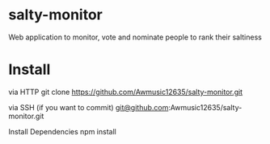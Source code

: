 # salty-monitor
Web application to monitor, vote and nominate people to rank their saltiness  

# Install

via HTTP
git clone https://github.com/Awmusic12635/salty-monitor.git

via SSH (if you want to commit)
git@github.com:Awmusic12635/salty-monitor.git

Install Dependencies
npm install 
